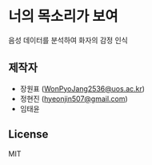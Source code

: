 # 너의 목소리가 보여
음성 데이터를 분석하여 화자의 감정 인식


제작자
--------
* 장원표 (WonPyoJang2536@uos.ac.kr)
* 정현진 (hyeonjin507@gmail.com)
* 임태윤


License
--------
MIT
